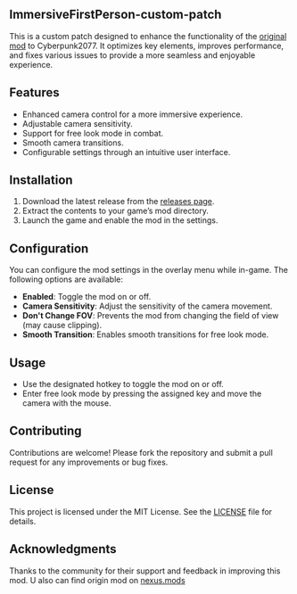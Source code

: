 ## ImmersiveFirstPerson-custom-patch
This is a custom patch designed to enhance the functionality of the [original mod](https://github.com/cp2077/ImmersiveFirstPerson) to Cyberpunk2077. It optimizes key elements, improves performance, and fixes various issues to provide a more seamless and enjoyable experience.

## Features

- Enhanced camera control for a more immersive experience.
- Adjustable camera sensitivity.
- Support for free look mode in combat.
- Smooth camera transitions.
- Configurable settings through an intuitive user interface.

## Installation

1. Download the latest release from the [releases page](https://github.com/cp2077/ImmersiveFirstPerson).
2. Extract the contents to your game’s mod directory.
3. Launch the game and enable the mod in the settings.

## Configuration

You can configure the mod settings in the overlay menu while in-game. The following options are available:

- **Enabled**: Toggle the mod on or off.
- **Camera Sensitivity**: Adjust the sensitivity of the camera movement.
- **Don't Change FOV**: Prevents the mod from changing the field of view (may cause clipping).
- **Smooth Transition**: Enables smooth transitions for free look mode.

## Usage

- Use the designated hotkey to toggle the mod on or off.
- Enter free look mode by pressing the assigned key and move the camera with the mouse.

## Contributing

Contributions are welcome! Please fork the repository and submit a pull request for any improvements or bug fixes.

## License

This project is licensed under the MIT License. See the [LICENSE](LICENSE) file for details.

## Acknowledgments

Thanks to the community for their support and feedback in improving this mod.
U also can find origin mod on [nexus.mods](https://www.nexusmods.com/cyberpunk2077/mods/2675)

